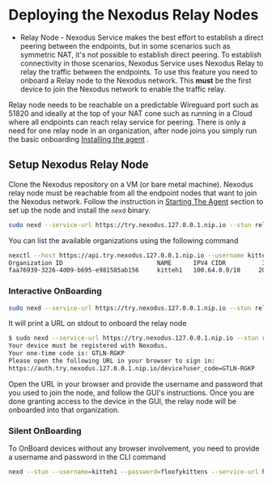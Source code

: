 # Deploying the Nexodus Relay Nodes

- Relay Node - Nexodus Service makes the best effort to establish a direct peering between the endpoints, but in some scenarios such as symmetric NAT, it's not possible to establish direct peering. To establish connectivity in those scenarios, Nexodus Service uses Nexodus Relay to relay the traffic between the endpoints. To use this feature you need to onboard a Relay node to the Nexodus network. This **must** be the first device to join the Nexodus network to enable the traffic relay.

Relay node needs to be reachable on a predictable Wireguard port such as 51820 and ideally at the top of your NAT cone such as running in a Cloud where all endpoints can reach relay service for peering. There is only a need for one relay node in an organization, after node joins you simply run the basic onboarding [Installing the agent](agent.md#installing-the-agent) .

## Setup Nexodus Relay Node

Clone the Nexodus repository on a VM (or bare metal machine). Nexodus relay node must be reachable from all the endpoint nodes that want to join the Nexodus network. Follow the instruction in [Starting The Agent](agent.md#starting-the-agent) section to set up the node and install the `nexd` binary.

```sh
sudo nexd --service-url https://try.nexodus.127.0.0.1.nip.io --stun relay
```

You can list the available organizations using the following command

```sh
nexctl --host https://api.try.nexodus.127.0.0.1.nip.io --username kitteh1 --password floofykittens organization list
Organization ID                          NAME      IPV4 CIDR          IPV6 CIDR     DESCRIPTION
faa76939-3226-4d09-b695-e981585ab156     kitteh1   100.64.0.0/10     200::/64      kitteh1's organization
```

### Interactive OnBoarding

```sh
sudo nexd --service-url https://try.nexodus.127.0.0.1.nip.io --stun relay
```

It will print a URL on stdout to onboard the relay node

```sh
$ sudo nexd --service-url https://try.nexodus.127.0.0.1.nip.io --stun relay 
Your device must be registered with Nexodus.
Your one-time code is: GTLN-RGKP
Please open the following URL in your browser to sign in:
https://auth.try.nexodus.127.0.0.1.nip.io/device?user_code=GTLN-RGKP
```

Open the URL in your browser and provide the username and password that you used to join the node, and follow the GUI's instructions. Once you are done granting access to the device in the GUI, the relay node will be onboarded into that organization.

### Silent OnBoarding

To OnBoard devices without any browser involvement, you need to provide a username and password in the CLI command

```sh
nexd --stun --username=kitteh1 --password=floofykittens --service-url https://try.nexodus.127.0.0.1.nip.io relay
```
